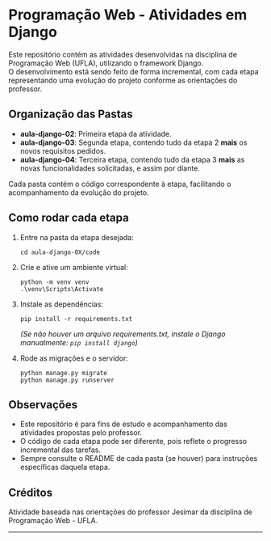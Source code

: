# Programação Web - Atividades em Django

Este repositório contém as atividades desenvolvidas na disciplina de Programação Web (UFLA), utilizando o framework Django.  
O desenvolvimento está sendo feito de forma incremental, com cada etapa representando uma evolução do projeto conforme as orientações do professor.

## Organização das Pastas

- **aula-django-02**: Primeira etapa da atividade.
- **aula-django-03**: Segunda etapa, contendo tudo da etapa 2 **mais** os novos requisitos pedidos.
- **aula-django-04**: Terceira etapa, contendo tudo da etapa 3 **mais** as novas funcionalidades solicitadas, e assim por diante.

Cada pasta contém o código correspondente à etapa, facilitando o acompanhamento da evolução do projeto.

## Como rodar cada etapa

1. Entre na pasta da etapa desejada:
   ```
   cd aula-django-0X/code
   ```
2. Crie e ative um ambiente virtual:
   ```
   python -m venv venv
   .\venv\Scripts\Activate
   ```
3. Instale as dependências:
   ```
   pip install -r requirements.txt
   ```
   *(Se não houver um arquivo requirements.txt, instale o Django manualmente: `pip install django`)*

4. Rode as migrações e o servidor:
   ```
   python manage.py migrate
   python manage.py runserver
   ```

## Observações

- Este repositório é para fins de estudo e acompanhamento das atividades propostas pelo professor.
- O código de cada etapa pode ser diferente, pois reflete o progresso incremental das tarefas.
- Sempre consulte o README de cada pasta (se houver) para instruções específicas daquela etapa.

## Créditos

Atividade baseada nas orientações do professor Jesimar da disciplina de Programação Web - UFLA.

---
